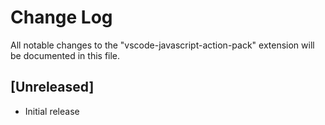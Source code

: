 # Change Log
All notable changes to the "vscode-javascript-action-pack" extension will be documented in this file.

<!-- Check [Keep a Changelog](http://keepachangelog.com/) for recommendations on how to structure this file. -->

## [Unreleased]
- Initial release
